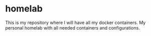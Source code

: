 # homelab
This is my repository where I will have all my docker containers. 
My personal homelab with all needed containers and configurations.
